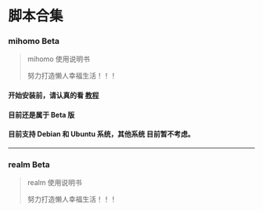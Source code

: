 # 脚本合集

### mihomo Beta

> mihomo 使用说明书
>
> 努力打造懒人幸福生活！！！

#### 开始安装前，请认真的看 [教程](https://github.com/AdsJK567/Tools/wiki/Linux-%E7%B3%BB%E7%BB%9F%E6%90%AD%E5%BB%BA-mihomo-%E6%95%99%E7%A8%8B)

#### 目前还是属于 Beta 版

#### 目前支持 Debian 和 Ubuntu 系统，其他系统 目前暂不考虑。

---

### realm Beta

> realm 使用说明书
>
> 努力打造懒人幸福生活！！！
>
> 
